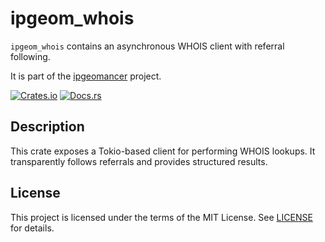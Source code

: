 # ipgeom_whois

`ipgeom_whois` contains an asynchronous WHOIS client with referral following.

It is part of the [ipgeomancer](https://github.com/theduke/ipgeomancer) project.

[![Crates.io][crates-badge]][crates-url]
[![Docs.rs][docs-badge]][docs-url]

[crates-badge]: https://img.shields.io/crates/v/ipgeom_whois.svg
[crates-url]: https://crates.io/crates/ipgeom_whois
[docs-badge]: https://docs.rs/ipgeom_whois/badge.svg
[docs-url]: https://docs.rs/ipgeom_whois

## Description

This crate exposes a Tokio-based client for performing WHOIS lookups.
It transparently follows referrals and provides structured results.

## License

This project is licensed under the terms of the MIT License. See [LICENSE](../LICENSE) for details.
